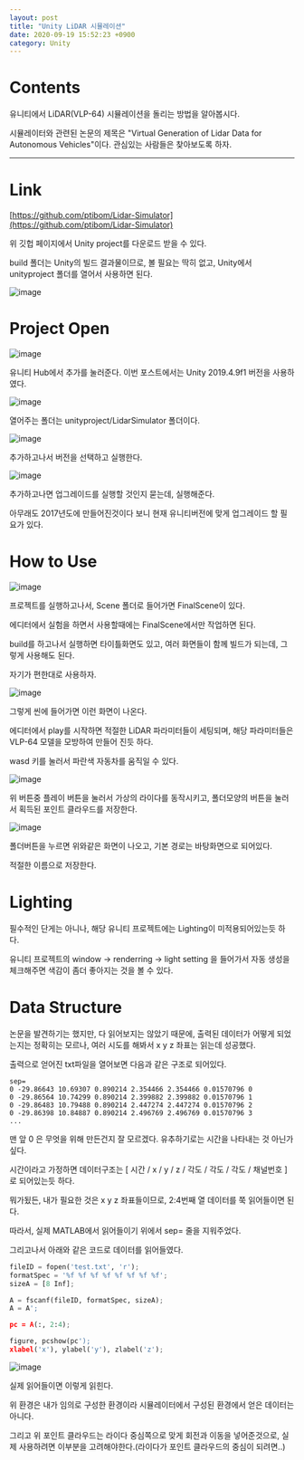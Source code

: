 ```yaml
---
layout: post
title: "Unity LiDAR 시뮬레이션"
date: 2020-09-19 15:52:23 +0900
category: Unity
---
```

# Contents

유니티에서 LiDAR(VLP-64) 시뮬레이션을 돌리는 방법을 알아봅시다.

시뮬레이터와 관련된 논문의 제목은 "Virtual Generation of Lidar Data for
Autonomous Vehicles"이다.
관심있는 사람들은 찾아보도록 하자.

---

# Link

[https://github.com/ptibom/Lidar-Simulator](https://github.com/ptibom/Lidar-Simulator)


위 깃헙 페이지에서 Unity project를 다운로드 받을 수 있다.

build 폴더는 Unity의 빌드 결과물이므로, 볼 필요는 딱히 없고, Unity에서 unityproject 폴더를 열어서 사용하면 된다.

![image](/Assets/images/2020-09-19/1.png?raw=true)

# Project Open

![image](/Assets/images/2020-09-19/2.png?raw=true)

유니티 Hub에서 추가를 눌러준다. 이번 포스트에서는 Unity 2019.4.9f1 버전을 사용하였다.

![image](/Assets/images/2020-09-19/3.png?raw=true)

열어주는 폴더는 unityproject/LidarSimulator 폴더이다.

![image](/Assets/images/2020-09-19/4.png?raw=true)

추가하고나서 버전을 선택하고 실행한다.

![image](/Assets/images/2020-09-19/5.png?raw=true)

추가하고나면 업그레이드를 실행할 것인지 묻는데, 실행해준다.

아무래도 2017년도에 만들어진것이다 보니 현재 유니티버전에 맞게 업그레이드 할 필요가 있다.

# How to Use

![image](/Assets/images/2020-09-19/6.png?raw=true)

프로젝트를 실행하고나서, Scene 폴더로 들어가면 FinalScene이 있다.

에디터에서 실험을 하면서 사용할때에는 FinalScene에서만 작업하면 된다.

build를 하고나서 실행하면 타이틀화면도 있고, 여러 화면들이 함께 빌드가 되는데, 그렇게 사용해도 된다.

자기가 편한대로 사용하자.

![image](/Assets/images/2020-09-19/7.png?raw=true)

그렇게 씬에 들어가면 이런 화면이 나온다.

에디터에서 play를 시작하면 적절한 LiDAR 파라미터들이 세팅되며, 해당 파라미터들은 VLP-64 모델을 모방하여 만들어 진듯 하다.

wasd 키를 눌러서 파란색 자동차를 움직일 수 있다.

![image](/Assets/images/2020-09-19/8.png?raw=true)

위 버튼중 플레이 버튼을 눌러서 가상의 라이다를 동작시키고, 폴더모양의 버튼을 눌러서 획득된 포인트 클라우드를 저장한다.

![image](/Assets/images/2020-09-19/9.png?raw=true)

폴더버튼을 누르면 위와같은 화면이 나오고, 기본 경로는 바탕화면으로 되어있다.

적절한 이름으로 저장한다.

# Lighting

필수적인 단게는 아니나, 해당 유니티 프로젝트에는 Lighting이 미적용되어있는듯 하다.

유니티 프로젝트의 window -> renderring -> light setting 을 들어가서 자동 생성을 체크해주면 색감이 좀더 좋아지는 것을 볼 수 있다.

# Data Structure

논문을 발견하기는 했지만, 다 읽어보지는 않았기 때문에, 출력된 데이터가 어떻게 되었는지는 정확히는 모르나, 여러 시도를 해봐서 x y z 좌표는 읽는데 성공했다.

출력으로 얻어진 txt파일을 열어보면 다음과 같은 구조로 되어있다.

```
sep=
0 -29.86643 10.69307 0.890214 2.354466 2.354466 0.01570796 0
0 -29.86564 10.74299 0.890214 2.399882 2.399882 0.01570796 1
0 -29.86483 10.79488 0.890214 2.447274 2.447274 0.01570796 2
0 -29.86398 10.84887 0.890214 2.496769 2.496769 0.01570796 3
...
```

맨 앞 0 은 무엇을 위해 만든건지 잘 모르겠다. 유추하기로는 시간을 나타내는 것 아닌가 싶다.

시간이라고 가정하면 데이터구조는 [ 시간 / x / y / z / 각도 / 각도 / 각도 / 채널번호 ]로 되어있는듯 하다.

뭐가됬든, 내가 필요한 것은 x y z 좌표들이므로, 2:4번째 열 데이터를 쭉 읽어들이면 된다.

따라서, 실제 MATLAB에서 읽어들이기 위에서 sep= 줄을 지워주었다.

그리고나서 아래와 같은 코드로 데이터를 읽어들였다.

```python
fileID = fopen('test.txt', 'r');
formatSpec = '%f %f %f %f %f %f %f %f';
sizeA = [8 Inf];

A = fscanf(fileID, formatSpec, sizeA);
A = A';

pc = A(:, 2:4);

figure, pcshow(pc');
xlabel('x'), ylabel('y'), zlabel('z');
```

![image](/Assets/images/2020-09-19/10.png?raw=true)

실제 읽어들이면 이렇게 읽힌다.

위 환경은 내가 임의로 구성한 환경이라 시뮬레이터에서 구성된 환경에서 얻은 데이터는 아니다.

그리고 위 포인트 클라우드는 라이다 중심쪽으로 맞게 회전과 이동을 넣어준것으로, 실제 사용하려면 이부분을 고려해야한다.(라이다가 포인트 클라우드의 중심이 되려면..)
